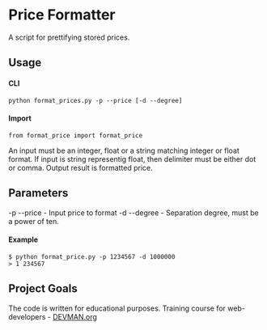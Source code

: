 # Price Formatter

A script for prettifying stored prices.

## Usage
#### CLI
```
python format_prices.py -p --price [-d --degree]
```
#### Import
```
from format_price import format_price
```
An input must be an integer, float or a string matching integer or float format. If input is string representig float, then delimiter must be either dot or comma. Output result is formatted price.

## Parameters
-p --price - Input price to format
-d --degree - Separation degree, must be a power of ten. 
#### Example
```
$ python format_price.py -p 1234567 -d 1000000
> 1 234567 
```

## Project Goals

The code is written for educational purposes. Training course for web-developers - [DEVMAN.org](https://devman.org)
